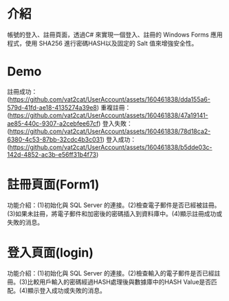 # 介紹
帳號的登入、註冊頁面，透過C# 來實現一個登入、註冊的 Windows Forms 應用程式，使用 SHA256 進行密碼HASH以及固定的 Salt 值來增強安全性。
# Demo
註冊成功：
(https://github.com/vat2cat/UserAccount/assets/160461838/dda155a6-579d-41fd-ae18-4135274a39e8)
重複註冊：
(https://github.com/vat2cat/UserAccount/assets/160461838/47a19141-ae85-440c-9307-a2cebfee67cf)
登入失敗：
(https://github.com/vat2cat/UserAccount/assets/160461838/78d18ca2-6380-4c53-87bb-32cdc4b3c031)
登入成功：
(https://github.com/vat2cat/UserAccount/assets/160461838/b5dde03c-142d-4852-ac3b-e56ff31b4f73)

# 註冊頁面(Form1)
功能介紹：(1)初始化與 SQL Server 的連接。(2)檢查電子郵件是否已經被註冊。(3)如果未註冊，將電子郵件和加密後的密碼插入到資料庫中。(4)顯示註冊成功或失敗的消息。
# 登入頁面(login)
功能介紹：(1)初始化與 SQL Server 的連接。(2)檢查輸入的電子郵件是否已經註冊。(3)比較用戶輸入的密碼經過HASH處理後與數據庫中的HASH Value是否匹配。(4)顯示登入成功或失敗的消息。
